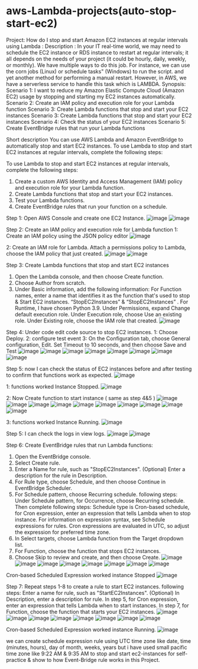 # aws-Lambda-projects(auto-stop-start-ec2)
Project: How do I stop and start Amazon EC2 instances at regular intervals using Lambda :
Description :
In your IT real-time world, we may need to schedule the EC2 instance or RDS instance to restart at regular intervals; it all depends on the needs of your project (it could be hourly, daily, weekly, or monthly). We have multiple ways to do this job.
For instance, we can use the corn jobs (Linux) or schedule tasks" (Windows) to run the script. and yet another method for performing a manual restart.
However, in AWS, we have a serverless service to handle this task which is LAMBDA.
Synopsis:
Scenario 1: I want to reduce my Amazon Elastic Compute Cloud (Amazon EC2) usage by stopping and starting my EC2 instances automatically.
Scenario 2: Create an IAM policy and execution role for your Lambda function
Scenario 3: Create Lambda functions that stop and start your EC2 instances
Scenario 3: Create Lambda functions that stop and start your EC2 instances
Scenario 4: Check the status of your EC2 instances
Scenario 5: Create EventBridge rules that run your Lambda functions



Short description
You can use AWS Lambda and Amazon EventBridge to automatically stop and start EC2 instances.
To use Lambda to stop and start EC2 instances at regular intervals, complete the following steps:

To use Lambda to stop and start EC2 instances at regular intervals, complete the following steps:
1.    Create a custom AWS Identity and Access Management (IAM) policy and execution role for your Lambda function.
2.    Create Lambda functions that stop and start your EC2 instances.
3.    Test your Lambda functions.
4.    Create EventBridge rules that run your function on a schedule.




Step 1: Open AWS Console and create one EC2 Instance.
![image](https://github.com/gauravkondurwar/aws-projects/assets/135307780/79d21c07-f33b-44ec-b4bb-35a3d9e9dd71)
![image](https://github.com/gauravkondurwar/aws-projects/assets/135307780/9bdefd4b-92f8-46a5-bfc3-0da0b066b642)




 

 

 

 

 

 

 

 

 

 

Step 2: Create an IAM policy and execution role for  Lambda function
1:    Create an IAM policy using the JSON policy editor
![image](https://github.com/gauravkondurwar/aws-projects/assets/135307780/5cf8e565-e5e4-494c-bc16-219e5e0112f3)




 

 

 

 

 

 

2: Create an IAM role for Lambda.
     Attach a permissions policy to Lambda,  choose the IAM policy that  just created.
     ![image](https://github.com/gauravkondurwar/aws-projects/assets/135307780/f313aa60-8d85-4eb4-b869-8ef2772b7b62)
     ![image](https://github.com/gauravkondurwar/aws-projects/assets/135307780/bfcc49f3-0ab2-47ed-8d85-3dc5cb53d6c4)



 

 

 

 

 

 

 

 

 

 

Step 3:  Create Lambda functions that stop and start EC2 instances
1.    Open the Lambda console, and then choose Create function.
2.    Choose Author from scratch.
3.    Under Basic information, add the following information:
For Function names, enter a name that identifies it as the function that's used to stop & Start EC2 instances. “StopEC2Instances” & “StopEC2Instances” .
For Runtime, I have chosen  Python 3.9.
Under Permissions, expand Change default execution role.
Under Execution role, choose Use an existing role.
Under Existing role, choose the IAM role that created.
![image](https://github.com/gauravkondurwar/aws-projects/assets/135307780/10da704c-6b29-4462-a848-36778038d18f)


 

 

 

 

 

Step 4: Under code edit code source to stop EC2 instances.
1: Choose Deploy.
2: configure test event
3: On the Configuration tab, choose General configuration, Edit. Set Timeout to 10 seconds, and then choose Save and Test
![image](https://github.com/gauravkondurwar/aws-projects/assets/135307780/9260e437-8322-4488-bd8b-27de58169c7a)
![image](https://github.com/gauravkondurwar/aws-projects/assets/135307780/a0a099a0-a7b5-4fc8-9846-8f0f93abac4a)
![image](https://github.com/gauravkondurwar/aws-projects/assets/135307780/42a540d9-bdf8-4f75-8856-847d0a65a808)
![image](https://github.com/gauravkondurwar/aws-projects/assets/135307780/0d0dcb4e-cb26-472b-9be0-b88fd9f01a70)
![image](https://github.com/gauravkondurwar/aws-projects/assets/135307780/5376cd77-ddf1-42b1-bd5c-5df2075812be)
![image](https://github.com/gauravkondurwar/aws-projects/assets/135307780/d60993fd-7aa3-4259-b695-8d36a600f498)
![image](https://github.com/gauravkondurwar/aws-projects/assets/135307780/6f8f7daf-bf0b-46de-a46c-a5802063b20c)
![image](https://github.com/gauravkondurwar/aws-projects/assets/135307780/c199155d-f8e8-400c-ae9f-3327026af99d)







 

 

 

 

 

 

 

 

Step 5: now I  can check the status of EC2 instances before and after testing to confirm that functions work as expected.
![image](https://github.com/gauravkondurwar/aws-projects/assets/135307780/505cf3bb-631f-4bfd-a76b-6cac4fd5c14e)


 





1: functions worked Instance Stopped.
![image](https://github.com/gauravkondurwar/aws-projects/assets/135307780/ccc4c94e-4607-4e47-8175-49208c4f3113)

 

2: Now Create function to start instance ( same as step 4&5 )
![image](https://github.com/gauravkondurwar/aws-projects/assets/135307780/cb4b9034-527e-413e-b849-70a169c53048)
![image](https://github.com/gauravkondurwar/aws-projects/assets/135307780/7b82025a-cc99-4bb8-923e-68489149b43c)
![image](https://github.com/gauravkondurwar/aws-projects/assets/135307780/943f97dc-5f32-46bc-b133-3fb724c2e751)
![image](https://github.com/gauravkondurwar/aws-projects/assets/135307780/fcc24f16-5404-401e-b345-b1c9ad991d4e)
![image](https://github.com/gauravkondurwar/aws-projects/assets/135307780/07822120-a988-4ee7-a993-3118b48aeeae)
![image](https://github.com/gauravkondurwar/aws-projects/assets/135307780/eb2be19f-533c-4633-9705-439f0b5e1196)
![image](https://github.com/gauravkondurwar/aws-projects/assets/135307780/5cf7ab50-356e-40e3-8e5d-8c7c824f5a4e)
![image](https://github.com/gauravkondurwar/aws-projects/assets/135307780/34e0f1c7-a995-46c1-861f-e18a9465e113)
![image](https://github.com/gauravkondurwar/aws-projects/assets/135307780/71c248dd-135d-43d1-a042-fb45ea8686db)
![image](https://github.com/gauravkondurwar/aws-projects/assets/135307780/f42f4701-79a4-48bf-8baa-049060f298a9)












 

 

 

 

 

 

 

 

 

 

3: functions worked Instance Running.
![image](https://github.com/gauravkondurwar/aws-projects/assets/135307780/985fd028-0aa1-4ea4-aadd-fc321b08c6d2)


 





Step 5: I can check  the logs in view logs.
![image](https://github.com/gauravkondurwar/aws-projects/assets/135307780/651e6c4b-8cce-49f3-8bac-b207131d78d1)
![image](https://github.com/gauravkondurwar/aws-projects/assets/135307780/fdfe0462-047b-4df7-9c88-6be2291419dc)



 

 





Step 6: Create EventBridge rules that run Lambda functions:
1.    Open the EventBridge console.
2.    Select Create rule.
3.    Enter a Name for rule, such as "StopEC2Instances". (Optional) Enter a description for the rule in Description.
4.    For Rule type, choose Schedule, and then choose Continue in EventBridge Scheduler.
5.    For Schedule pattern, choose Recurring schedule. following steps:
Under Schedule pattern, for Occurrence, choose Recurring schedule. Then complete following steps:
Schedule type is Cron-based schedule, for Cron expression, enter an expression that tells Lambda when to stop instance. For information on expression syntax, see Schedule expressions for rules.
Cron expressions are evaluated in UTC, so adjust the expression for preferred time zone.
6.    In Select targets, choose Lambda function from the Target dropdown list.
7.    For Function, choose the function that stops EC2 instances.
8.    Choose Skip to review and create, and then choose Create.
  ![image](https://github.com/gauravkondurwar/aws-projects/assets/135307780/c0ca1f57-2cdf-452a-8255-5ed2d1954f89)
  ![image](https://github.com/gauravkondurwar/aws-projects/assets/135307780/deaa5309-db7e-4eee-be59-c3adfffdd585)
  ![image](https://github.com/gauravkondurwar/aws-projects/assets/135307780/be93ca35-25de-4a84-8f65-8172066beaa5)
  ![image](https://github.com/gauravkondurwar/aws-projects/assets/135307780/1181afe0-077d-426a-94c7-7878a4e7005e)
  ![image](https://github.com/gauravkondurwar/aws-projects/assets/135307780/5287e1cc-68bf-4fab-bc73-aa2cbbcb5f6e)
  ![image](https://github.com/gauravkondurwar/aws-projects/assets/135307780/fc9977e1-a65c-4a9d-a988-55d7da4e2f98)
  ![image](https://github.com/gauravkondurwar/aws-projects/assets/135307780/7aa1652b-4a24-46fe-a53c-5affec58a98d)
  ![image](https://github.com/gauravkondurwar/aws-projects/assets/135307780/8ddbcdf2-d824-4c70-9cd0-e3681d2e9013)








 

 

 

 

 

 

 

 

Cron-based Scheduled Expression worked instance Stopped
![image](https://github.com/gauravkondurwar/aws-projects/assets/135307780/77cd271a-9ab5-401a-b35d-bf9107b4156f)


 





Step 7:  Repeat steps 1-8 to create a rule to start EC2 instances.  following steps:
Enter a name for rule, such as "StartEC2Instances".
(Optional) In Description, enter a description for rule.
In step 5, for Cron expression, enter an expression that tells Lambda when to start instances.
In step 7, for Function, choose the function that starts your EC2 instances.
![image](https://github.com/gauravkondurwar/aws-projects/assets/135307780/c3f0cde6-bb0e-4436-9afb-278bb956a718)
![image](https://github.com/gauravkondurwar/aws-projects/assets/135307780/f1e0811f-6f9e-4f3b-b3bc-d15a7ea77f1b)
![image](https://github.com/gauravkondurwar/aws-projects/assets/135307780/a634679f-6a3b-423f-8423-9f9aead6d3bd)
![image](https://github.com/gauravkondurwar/aws-projects/assets/135307780/82d15e66-013c-4d05-9206-fb5d15884497)
![image](https://github.com/gauravkondurwar/aws-projects/assets/135307780/5674222c-4037-434e-9cc3-54200134500a)
![image](https://github.com/gauravkondurwar/aws-projects/assets/135307780/dce50823-78b0-4312-9594-6ab8ede49047)
![image](https://github.com/gauravkondurwar/aws-projects/assets/135307780/ed4915e1-926d-437a-997a-2663a71e164d)
![image](https://github.com/gauravkondurwar/aws-projects/assets/135307780/eb8dd6fb-b4b2-4247-b86c-ab07ceb23d62)







 

 

 

 

 

 

 

 








Cron-based Scheduled Expression worked instance Running.
![image](https://github.com/gauravkondurwar/aws-projects/assets/135307780/d876ab82-b508-4e1e-a78f-950a33f94a7e)


 

we can create schedule expression rule using UTC time zone like date, time (minutes, hours), day of month, weeks, years but i have used small pacific time zone like 9:22 AM & 9:35 AM to stop and start ec2-instances for self-practice & show to how Event-Bridge rule works in this Project.
























